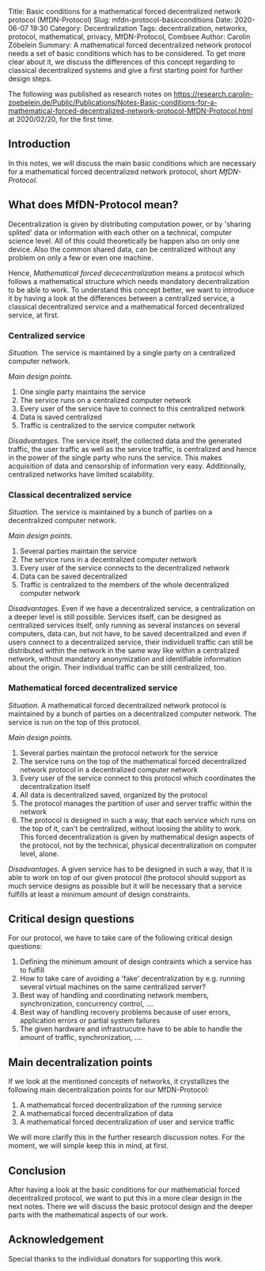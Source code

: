 Title:      Basic conditions for a mathematical forced decentralized network protocol (MfDN-Protocol)
Slug:       mfdn-protocol-basicconditions
Date:       2020-06-07 19:30
Category:   Decentralization
Tags:       decentralization, networks, protocol, mathematical, privacy, MfDN-Protocol, Combsee
Author:     Carolin Zöbelein
Summary:    A mathematical forced decentralized network protocol needs a set of basic conditions which has to be considered. To get more clear about it, we discuss the differences of this concept regarding to classical decentralized systems and give a first starting point for further design steps.

The following was published as research notes on <a href="https://research.carolin-zoebelein.de/Public/Publications/Notes-Basic-conditions-for-a-mathematical-forced-decentralized-network-protocol-MfDN-Protocol.html" target="_blank">https://research.carolin-zoebelein.de/Public/Publications/Notes-Basic-conditions-for-a-mathematical-forced-decentralized-network-protocol-MfDN-Protocol.html</a> at 2020/02/20, for the first time.

## Introduction 
In this notes, we will discuss the main basic conditions which are necessary for a mathematical forced decentralized network protocol, short *MfDN-Protocol*.

## What does MfDN-Protocol mean?
Decentralization is given by distributing computation power, or by 'sharing splited' data or information with each other on a technical, computer science level. All of this could theoretically be happen also on only one device. Also the common shared data, can be centralized without any problem on only a few or even one machine.

Hence, *Mathematical forced dececentralization* means a protocol which follows a mathematical structure which needs mandatory decentralization to be able to work. To understand this concept better, we want to introduce it by having a look at the differences between a centralized service, a classical decentralized service and a mathematical forced decentralized service, at first.

### Centralized service
*Situation.* The service is maintained by a single party on a centralized computer network.

*Main design points.*

1. One single party maintains the service
2. The service runs on a centralized computer network
3. Every user of the service have to connect to this centralized network
4. Data is saved centralized
5. Traffic is centralized to the service computer network

*Disadvantages.* The service itself, the collected data and the generated traffic, the user traffic as well as the service traffic, is centralized and hence in the power of the single party who runs the service. This makes acquisition of data and censorship of information very easy. Additionally, centralized networks have limited scalability.

### Classical decentralized service
*Situation.* The service is maintained by a bunch of parties on a decentralized computer network.

*Main design points.*

1. Several parties maintain the service
2. The service runs in a decentralized computer network
3. Every user of the service connects to the decentralized network
4. Data can be saved decentralized
5. Traffic is centralized to the members of the whole decentralized computer network

*Disadvantages.* Even if we have a decentralized service, a centralization on a deeper level is still possible. Services itself, can be designed as centralized services itself, only running as several instances on several computers, data can, but not have, to be saved decentralized and even if users connect to a decentralized service, their individuell traffic can still be distributed within the network in the same way like within a centralized network, without mandatory anonymization and identifiable information about the origin. Their individual traffic can be still centralized, too.

### Mathematical forced decentralized service
*Situation.* A mathematical forced decentralized network protocol is maintained by a bunch of parties on a decentralized computer network. The service is run on the top of this protocol.

*Main design points.*

1. Several parties maintain the protocol network for the service
2. The service runs on the top of the mathematical forced decentralized network protocol in a decentralized computer network
3. Every user of the service connect to this protocol which coordinates the decentralization itself
4. All data is decentralized saved, organized by the protocol
5. The protocol manages the partition of user and server traffic within the network
6. The protocol is designed in such a way, that each service which runs on the top of it, can't be centralized, without loosing the ability to work. This forced decentralization is given by mathematical design aspects of the protocol, not by the technical, physical decentralization on computer level, alone.

*Disadvantages.* A given service has to be designed in such a way, that it is able to work on top of our given protocol (the protocol should support as much service designs as possible but it will be necessary that a service fulfills at least a minimum amount of design constraints.

## Critical design questions
For our protocol, we have to take care of the following critical design questions:

1. Defining the minimum amount of design contraints which a service has to fulfill
2. How to take care of avoiding a 'fake' decentralization by e.g. running several virtual machines on the same centralized server?
3. Best way of handling and coordinating network members, synchronization, concurrency control, ....	
4. Best way of handling recovery problems because of user errors, application errors or partial system failures
5. The given hardware and infrastrucutre have to be able to handle the amount of traffic, synchronization, ....

## Main decentralization points
If we look at the mentioned concepts of networks, it crystallizes the following main decentralization points for our MfDN-Protocol:

1. A mathematical forced decentralization of the running service
2. A mathematical forced decentralization of data
3. A mathematical forced decentralization of user and service traffic

We will more clarify this in the further research discussion notes. For the moment, we will simple keep this in mind, at first.

## Conclusion
After having a look at the basic conditions for our mathematicial forced decentralized protocol, we want to put this in a more clear design in the next notes. There we will discuss the basic protocol design and the deeper parts with the mathematical aspects of our work.

## Acknowledgement 
Special thanks to the individual donators for supporting this work.


